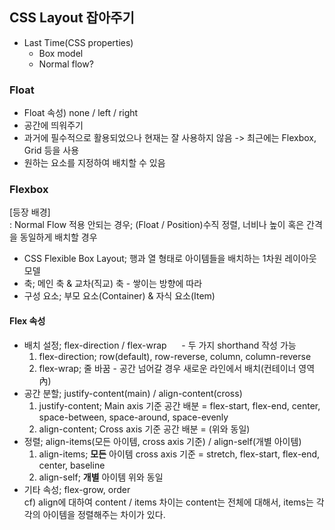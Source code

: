 ## CSS Layout 잡아주기  

- Last Time(CSS properties)
  - Box model
  - Normal flow?

### Float  
- Float 속성) none / left / right
- 공간에 띄워주기
- 과거에 필수적으로 활용되었으나 현재는 잘 사용하지 않음 -> 최근에는 Flexbox, Grid 등을 사용
- 원하는 요소를 지정하여 배치할 수 있음  


### Flexbox  
[등장 배경]  
: Normal Flow 적용 안되는 경우; (Float / Position)수직 정렬, 너비나 높이 혹은 간격을 동일하게 배치할 경우  

- CSS Flexible Box Layout; 행과 열 형태로 아이템들을 배치하는 1차원 레이아웃 모델
- 축; 메인 축 & 교차(직교) 축 - 쌓이는 방향에 따라
- 구성 요소; 부모 요소(Container) & 자식 요소(Item)

#### Flex 속성
- 배치 설정; flex-direction / flex-wrap &nbsp;&nbsp;&nbsp;&nbsp; - 두 가지 shorthand 작성 가능
  1. flex-direction; row(default), row-reverse, column, column-reverse
  2. flex-wrap; 줄 바꿈 - 공간 넘어갈 경우 새로운 라인에서 배치(컨테이너 영역 內)
- 공간 분할; justify-content(main) / align-content(cross)
  1. justify-content; Main axis 기준 공간 배분 = flex-start, flex-end, center, space-between, space-around, space-evenly
  2. align-content; Cross axis 기준 공간 배분 = (위와 동일)
- 정렬; align-items(모든 아이템, cross axis 기준) / align-self(개별 아이템)
  1. align-items; **모든** 아이템 cross axis 기준 = stretch, flex-start, flex-end, center, baseline
  2. align-self; **개별** 아이템 위와 동일
- 기타 속성; flex-grow, order  
 cf) align에 대하여 content / items 차이는 content는 전체에 대해서, items는 각각의 아이템을 정렬해주는 차이가 있다.
